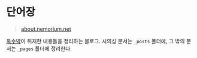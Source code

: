 # 단어장
> [about.nemorium.net](https://about.nemorium.net)

[옥수박](https://github.com/oxmhpark)이 취재한 내용들을 정리하는 블로그. 시의성 문서는 `_posts` 폴더에, 그 밖의 문서는 `_pages` 폴더에 정리한다.
